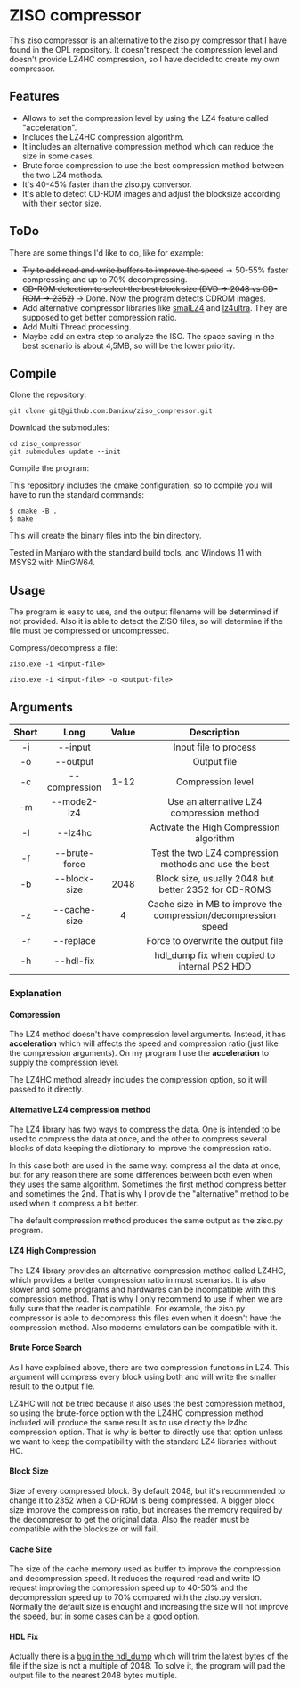# ZISO compressor

This ziso compressor is an alternative to the ziso.py compressor that I have found in the OPL repository. It doesn't respect the compression level and doesn't provide LZ4HC compression, so I have decided to create my own compressor.

## Features

* Allows to set the compression level by using the LZ4 feature called "acceleration".
* Includes the LZ4HC compression algorithm.
* It includes an alternative compression method which can reduce the size in some cases.
* Brute force compression to use the best compression method between the two LZ4 methods.
* It's 40-45% faster than the ziso.py conversor.
* It's able to detect CD-ROM images and adjust the blocksize according with their sector size.

## ToDo

There are some things I'd like to do, like for example:

* ~~Try to add read and write buffers to improve the speed~~ -> 50-55% faster compressing and up to 70% decompressing.
* ~~CD-ROM detection to select the best block size (DVD -> 2048 vs CD-ROM -> 2352)~~ -> Done. Now the program detects CDROM images.
* Add alternative compressor libraries like [smalLZ4](https://github.com/stbrumme/smallz4) and [lz4ultra](https://github.com/emmanuel-marty/lz4ultra). They are supposed to get better compression ratio.
* Add Multi Thread processing.
* Maybe add an extra step to analyze the ISO. The space saving in the best scenario is about 4,5MB, so will be the lower priority.

## Compile

Clone the repository:

```
git clone git@github.com:Danixu/ziso_compressor.git
```

Download the submodules:

```
cd ziso_compressor
git submodules update --init
```

Compile the program:

This repository includes the cmake configuration, so to compile you will have to run the standard commands:

```
$ cmake -B .
$ make
```

This will create the binary files into the bin directory.

Tested in Manjaro with the standard build tools, and Windows 11 with MSYS2 with MinGW64.

## Usage

The program is easy to use, and the output filename will be determined if not provided. Also it is able to detect the ZISO files, so will determine if the file must be compressed or uncompressed.

Compress/decompress a file:

```
ziso.exe -i <input-file>

ziso.exe -i <input-file> -o <output-file>
```

## Arguments

| Short |      Long     | Value |                      Description                                 |
|:-----:|:-------------:|:-----:|:----------------------------------------------------------------:|
|   -i  | --input       |       | Input file to process                                            |
|   -o  | --output      |       | Output file                                                      |
|   -c  | --compression |  1-12 | Compression level                                                |
|   -m  | --mode2-lz4   |       | Use an alternative LZ4 compression method                        |
|   -l  | --lz4hc       |       | Activate the High Compression algorithm                          |
|   -f  | --brute-force |       | Test the two LZ4 compression methods and use the best            |
|   -b  | --block-size  |  2048 | Block size, usually 2048 but better 2352 for CD-ROMS             |
|   -z  | --cache-size  |   4   | Cache size in MB to improve the compression/decompression speed  |
|   -r  | --replace     |       | Force to overwrite the output file                               |
|   -h  | --hdl-fix     |       | hdl_dump fix when copied to internal PS2 HDD                     |


### Explanation

#### Compression

The LZ4 method doesn't have compression level arguments. Instead, it has **acceleration** which will affects the speed and compression ratio (just like the compression arguments). On my program I use the **acceleration** to supply the compression level.

The LZ4HC method already includes the compression option, so it will passed to it directly.

#### Alternative LZ4 compression method

The LZ4 library has two ways to compress the data. One is intended to be used to compress the data at once, and the other to compress several blocks of data keeping the dictionary to improve the compression ratio.

In this case both are used in the same way: compress all the data at once, but for any reason there are some differences between both even when they uses the same algorithm. Sometimes the first method compress better and sometimes the 2nd. That is why I provide the "alternative" method to be used when it compress a bit better.

The default compression method produces the same output as the ziso.py program.

#### LZ4 High Compression

The LZ4 library provides an alternative compression method called LZ4HC, which provides a better compression ratio in most scenarios. It is also slower and some programs and hardwares can be incompatible with this compression method. That is why I only recommend to use if when we are fully sure that the reader is compatible. For example, the ziso.py compressor is able to decompress this files even when it doesn't have the compression method. Also moderns emulators can be compatible with it.

#### Brute Force Search

As I have explained above, there are two compression functions in LZ4. This argument will compress every block using both and will write the smaller result to the output file.

LZ4HC will not be tried because it also uses the best compression method, so using the brute-force option with the LZ4HC compression method included will produce the same result as to use directly the lz4hc compression option. That is why is better to directly use that option unless we want to keep the compatibility with the standard LZ4 libraries without HC.

#### Block Size

Size of every compressed block. By default 2048, but it's recommended to change it to 2352 when a CD-ROM is being compressed. A bigger block size improve the compression ratio, but increases the memory required by the decompresor to get the original data. Also the reader must be compatible with the blocksize or will fail.

#### Cache Size

The size of the cache memory used as buffer to improve the compression and decompression speed. It reduces the required read and write IO request improving the compression speed up to 40-50% and the decompression speed up to 70% compared with the ziso.py version. Normally the default size is enought and increasing the size will not improve the speed, but in some cases can be a good option.

#### HDL Fix

Actually there is a [bug in the hdl_dump](https://github.com/ps2homebrew/hdl-dump/issues/71) which will trim the latest bytes of the file if the size is not a multiple of 2048. To solve it, the program will pad the output file to the nearest 2048 bytes multiple.